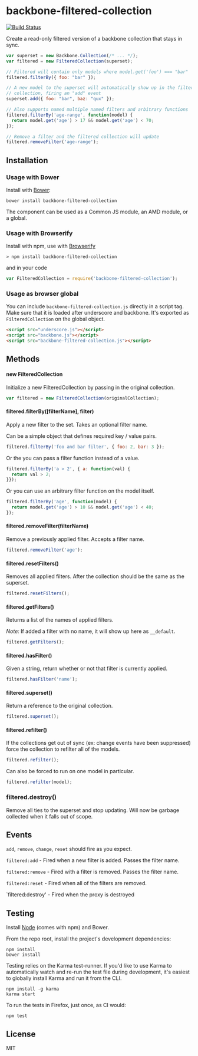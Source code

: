 # backbone-filtered-collection

[![Build Status](https://secure.travis-ci.org/jmorrell/backbone-filtered-collection.png?branch=master)](http://travis-ci.org/user/backbone-filtered-collection)

Create a read-only filtered version of a backbone collection that stays in sync.

```javascript
var superset = new Backbone.Collection(/* ... */);
var filtered = new FilteredCollection(superset);

// Filtered will contain only models where model.get('foo') === "bar"
filtered.filterBy({ foo: "bar" });

// A new model to the superset will automatically show up in the filtered
// collection, firing an "add" event
superset.add({ foo: "bar", baz: "qux" });

// Also supports named multiple named filters and arbitrary functions
filtered.filterBy('age-range', function(model) {
  return model.get('age') > 17 && model.get('age') < 70;
});

// Remove a filter and the filtered collection will update
filtered.removeFilter('age-range');
```

## Installation

### Usage with Bower

Install with [Bower](http://bower.io):

```
bower install backbone-filtered-collection
```

The component can be used as a Common JS module, an AMD module, or a global.

### Usage with Browserify

Install with npm, use with [Browserify](http://browserify.org/)

```
> npm install backbone-filtered-collection
```

and in your code

```javascript
var FilteredCollection = require('backbone-filtered-collection');
```

### Usage as browser global

You can include `backbone-filtered-collection.js` directly in a script tag. Make 
sure that it is loaded after underscore and backbone. It's exported as `FilteredCollection`
on the global object.

```HTML
<script src="underscore.js"></script>
<script src="backbone.js"></script>
<script src="backbone-filtered-collection.js"></script>
```

## Methods

#### new FilteredCollection

Initialize a new FilteredCollection by passing in the original collection.

```javascript
var filtered = new FilteredCollection(originalCollection);
```

#### filtered.filterBy([filterName], filter)

Apply a new filter to the set. Takes an optional filter name.

Can be a simple object that defines required key / value pairs.
```javascript
filtered.filterBy('foo and bar filter', { foo: 2, bar: 3 });
```

Or the you can pass a filter function instead of a value.
```javascript
filtered.filterBy('a > 2', { a: function(val) { 
  return val > 2;
}});
```

Or you can use an arbitrary filter function on the model itself.

```javascript
filtered.filterBy('age', function(model) {
  return model.get('age') > 10 && model.get('age') < 40;
});
```

#### filtered.removeFilter(filterName)

Remove a previously applied filter. Accepts a filter name.

```javascript
filtered.removeFilter('age');
```

#### filtered.resetFilters()

Removes all applied filters. After the collection should be the same as the superset.

```javascript
filtered.resetFilters();
```

#### filtered.getFilters()

Returns a list of the names of applied filters.

*Note:* If added a filter with no name, it will show up here as `__default`.

```javascript
filtered.getFilters();
```

#### filtered.hasFilter()

Given a string, return whether or not that filter is currently applied.

```javascript
filtered.hasFilter('name');
```

#### filtered.superset()

Return a reference to the original collection.

```javascript
filtered.superset();
```

#### filtered.refilter()

If the collections get out of sync (ex: change events have been suppressed) force
the collection to refilter all of the models.

```javascript
filtered.refilter();
```

Can also be forced to run on one model in particular.

```javascript
filtered.refilter(model);
```

### filtered.destroy()

Remove all ties to the superset and stop updating. Will now be garbage 
collected when it falls out of scope.

## Events

`add`, `remove`, `change`, `reset` should fire as you expect.

`filtered:add` - Fired when a new filter is added. Passes the filter name.

`filtered:remove` - Fired with a filter is removed. Passes the filter name.

`filtered:reset` - Fired when all of the filters are removed.

`filtered:destroy' - Fired when the proxy is destroyed

## Testing

Install [Node](http://nodejs.org) (comes with npm) and Bower.

From the repo root, install the project's development dependencies:

```
npm install
bower install
```

Testing relies on the Karma test-runner. If you'd like to use Karma to
automatically watch and re-run the test file during development, it's easiest
to globally install Karma and run it from the CLI.

```
npm install -g karma
karma start
```

To run the tests in Firefox, just once, as CI would:

```
npm test
```

## License

MIT

